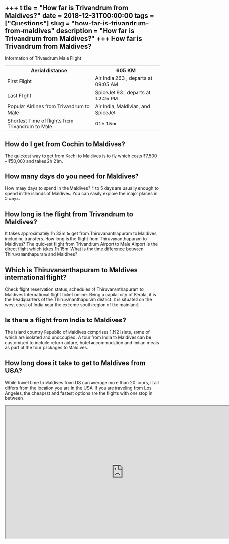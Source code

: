 +++
title = "How far is Trivandrum from Maldives?"
date = 2018-12-31T00:00:00
tags = ["Questions"]
slug = "how-far-is-trivandrum-from-maldives"
description = "How far is Trivandrum from Maldives?"
+++
How far is Trivandrum from Maldives?
------------------------------------

Information of Trivandrum Male Flight

<table><tr><th>Aerial distance</th><th>605 KM</th></tr><tr><td>First Flight</td><td>Air India 263 , departs at 09:05 AM</td></tr><tr><td>Last Flight</td><td>SpiceJet 93 , departs at 12:25 PM</td></tr><tr><td>Popular Airlines from Trivandrum to Male</td><td>Air India, Maldivian, and SpiceJet</td></tr><tr><td>Shortest Time of flights from Trivandrum to Male</td><td>01h 15m</td></tr></table>

How do I get from Cochin to Maldives?
-------------------------------------

The quickest way to get from Kochi to Maldives is to fly which costs ₹7,500 – ₹50,000 and takes 2h 21m.

How many days do you need for Maldives?
---------------------------------------

How many days to spend in the Maldives? 4 to 5 days are usually enough to spend in the islands of Maldives. You can easily explore the major places in 5 days.

How long is the flight from Trivandrum to Maldives?
---------------------------------------------------

It takes approximately 1h 33m to get from Thiruvananthapuram to Maldives, including transfers. How long is the flight from Thiruvananthapuram to Maldives? The quickest flight from Trivandrum Airport to Male Airport is the direct flight which takes 1h 15m. What is the time difference between Thiruvananthapuram and Maldives?

Which is Thiruvananthapuram to Maldives international flight?
-------------------------------------------------------------

Check flight reservation status, schedules of Thiruvananthapuram to Maldives International flight ticket online. Being a capital city of Kerala, it is the headquarters of the Thiruvananthapuram district. It is situated on the west coast of India near the extreme south region of the mainland.

Is there a flight from India to Maldives?
-----------------------------------------

The island country Republic of Maldives comprises 1,192 islets, some of which are isolated and unoccupied. A tour from India to Maldives can be customized to include return airfare, hotel accommodation and Indian meals as part of the tour packages to Maldives.

How long does it take to get to Maldives from USA?
--------------------------------------------------

While travel time to Maldives from US can average more than 20 hours, it all differs from the location you are in the USA. If you are traveling from Los Angeles, the cheapest and fastest options are the flights with one stop in between.

<iframe allow="accelerometer; autoplay; clipboard-write; encrypted-media; gyroscope; picture-in-picture" allowfullscreen="" class="__youtube_prefs__  epyt-is-override  no-lazyload" data-no-lazy="1" data-origheight="433" data-origwidth="770" data-skipgform_ajax_framebjll="" height="433" id="_ytid_92913" loading="lazy" src="https://www.youtube.com/embed/wJh3cPNVZIE?enablejsapi=1&autoplay=0&cc_load_policy=0&cc_lang_pref=&iv_load_policy=1&loop=0&modestbranding=0&rel=1&fs=1&playsinline=0&autohide=2&theme=dark&color=red&controls=1&" title="YouTube player" width="770"></iframe>